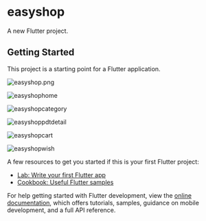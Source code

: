 # easyshop

A new Flutter project.

## Getting Started

This project is a starting point for a Flutter application.


![easyshop.png](..%2F..%2F..%2FUsers%2Fjijit%2FDownloads%2Feasyshop.png)

![easyshophome](https://github.com/user-attachments/assets/9c22b72b-9023-408d-a4aa-8c1c6c526a2f)

![easyshopcategory](https://github.com/user-attachments/assets/37e5b499-e9e9-4bb6-b358-ee08827ead2c)

![easyshoppdtdetail](https://github.com/user-attachments/assets/7b1c0ed2-b9a0-4877-89fb-5751d8addce2)

![easyshopcart](https://github.com/user-attachments/assets/665fa5de-8166-4d1a-a8d8-2b48f3b04b3b)

![easyshopwish](https://github.com/user-attachments/assets/35187917-ca6b-476a-ab8e-44fb02548007)



A few resources to get you started if this is your first Flutter project:

- [Lab: Write your first Flutter app](https://docs.flutter.dev/get-started/codelab)
- [Cookbook: Useful Flutter samples](https://docs.flutter.dev/cookbook)

For help getting started with Flutter development, view the
[online documentation](https://docs.flutter.dev/), which offers tutorials,
samples, guidance on mobile development, and a full API reference.
